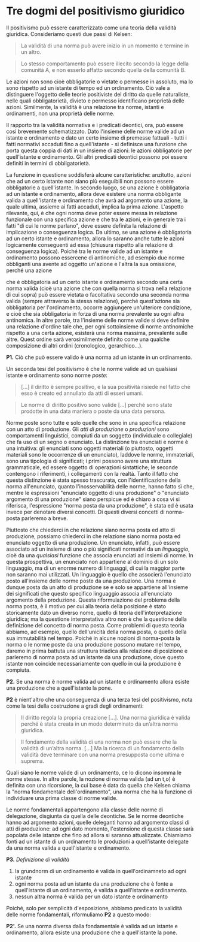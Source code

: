 # Tre dogmi del positivismo giuridico

Il positivismo può essere caratterizzato come una teoria della validità giuridica. Consideriamo questi due passi di Kelsen:

> La validità di una norma può avere inizio in un momento e termine in un altro.

> Lo stesso comportamento può essere illecito secondo la legge della comunità A, e non esserlo affatto secondo quella della comunità B.

Le azioni non sono cioè obbligatorie o vietate o permesse in assoluto, ma lo sono rispetto ad un istante di tempo ed un ordinamento.
Ciò vale a distinguere l'oggetto delle teorie positiviste del diritto da quelle naturaliste, nelle quali obbligatorietà, divieto e permesso
identificano proprietà delle azioni. Similmente, la validità è una relazione tra norme, istanti e ordinamenti, non una proprietà delle norme.

Il rapporto tra la validità normativa e i predicati deontici, ora, può essere così brevemente schematizzato. Dato l'insieme delle norme valide
ad un istante e ordinamento e dato un certo insieme di premesse fattuali - tutti i fatti normativi accaduti fino a quell'istante - si definisce
una funzione che porta questa coppia di dati in un insieme di azioni: le azioni obbligatorie per quell'istante e ordinamento.
Gli altri predicati deontici possono poi essere definiti in termini di obbligatorietà.

La funzione in questione soddisferà alcune caratteristiche: anzitutto, azioni che ad un certo istante non siano più eseguibili non possono essere
obbligatorie a quell'istante. In secondo luogo, se una azione è obbligatoria ad un istante e ordinamento, allora deve esistere una norma obbligante
valida a quell'istante e ordinamento che avrà ad argomento una azione, la quale ultima, assieme ai fatti accaduti, implica la prima azione.
L'aspetto rilevante, qui, è che ogni norma deve poter essere messa in relazione funzionale con una specifica azione e che tra le azioni,
e in generale tra i fatti "di cui le norme parlano", deve essere definita la relazione di implicazione o conseguenza logica.
Da ultimo, se una azione è obbligatoria ad un certo istante e ordinamento, allora lo saranno anche tutte le azioni logicamente conseguenti ad essa (chiusura rispetto alla relazione di conseguenza logica).
Poiché tra le norme valide ad un istante e ordinamento possono essercene di antinomiche, ad esempio due norme obbliganti una avente ad oggetto un'azione e l'altra
la sua omissione, perché una azione 

che è obbligatoria ad un certo istante e ordinamento secondo una certa norma valida (cioè una azione che con quella norma si trova nella relazione di cui sopra)
può essere vietata o facoltativa secondo una seconda norma valida (sempre attraverso la stessa relazione), perché quest'azione sia obbligatoria per l'ordinamento,
occorre aggiungere un'ulteriore condizione, e cioè che sia obbligatoria in forza di una norma prevalente su ogni altra antinomica.
In altre parole, tra l'insieme delle norme valide si deve definire una relazione d'ordine tale che, per ogni sottoinsieme di norme antinomiche rispetto a una certa azione,
esisterà una norma massima, prevalente sulle altre. Quest ordine sarà verosimilmente definito come una qualche composizione di altri ordini (cronologico, gerarchico…).

**P1.** Ciò che può essere valido è una norma ad un istante in un ordinamento.

Un seconda tesi del positivismo è che le norme valide ad un qualsiasi istante e ordinamento sono norme *poste*:

> […] il diritto è sempre positivo, e la sua positività risiede nel fatto che esso è
creato ed annullato da atti di esseri umani.

> Le norme di diritto positivo sono valide […] perché sono state prodotte in
una data maniera o poste da una data persona.

Norme poste sono tutte e solo quelle che sono in una specifica relazione con un atto di produzione. Gli *atti di produzione* o *produzioni* sono comportamenti linguistici,
compiuti da un soggetto (individuale o collegiale) che fa uso di un segno o enunciato. La distinzione tra enunciati e norme è una intuitiva: gli enunciati sono oggetti materiali
(o piuttosto, oggetti materiali sono le occorrenze di un enunciato), laddove le norme, immateriali, sono una tipologia di significati; i primi possono avere una struttura grammaticale,
ed essere oggetto di operazioni sintattiche; le seconde contengono i riferimenti, i collegamenti con la realtà. Tanto il fatto che questa distinzione è stata spesso trascurata,
con l'identificazione della norma all'enunciato, quanto l'inosservabilità delle norme, hanno fatto sì che, mentre le espressioni "enunciato oggetto di una produzione"
o "enunciato argomento di una produzione" siano perspicue ed è chiaro a cosa vi si riferisca, l'espressione "norma posta da una produzione", è stata ed è usata invece per denotare diversi concetti.
Di questi diversi concetti di norma-posta parleremo a breve.

Piuttosto che chiederci in che relazione siano norma posta ed atto di produzione, possiamo chiederci in che relazione siano norma posta ed enunciato oggetto di una produzione.
Un enunciato, infatti, può essere associato ad un insieme di uno o più significati normativi da un *linguaggio*, cioè da una *qualsiasi* funzione che associa enunciati ad insiemi di norme.
In questa prospettiva, un enunciato non appartiene al dominio di un solo linguaggio, ma di un enorme numero di linguaggi, di cui la maggior parte non saranno mai utilizzati.
Un linguaggio è quello che associerà l'enunciato posto all'insieme delle norme poste da una produzione. Una norma è dunque posta da un atto di produzione
se e solo se appartiene all'insieme dei significati che questo specifico linguaggio associa all'enunciato argomento della produzione.
Questa riformulazione del problema della norma posta, è il motivo per cui alla teoria della posizione è stato storicamente dato un diverso nome,
quello di teoria dell'interpretazione giuridica; ma la questione interpretativa altro non è che la questione della definizione del concetto di norma posta.
Come problemi di questa teoria abbiamo, ad esempio, quello dell'unicità della norma posta, o quello della sua immutabilità nel tempo.
Poiché in alcune nozioni di norma-posta la norma o le norme poste da una produzione possono mutare nel tempo, daremo in prima battuta una struttura triadica
alla relazione di posizione e parleremo di norma posta ad un istante da una produzione, dove questo istante non coincide necessariamente con quello in cui la produzione è compiuta.

**P2.** Se una norma è norme valida ad un istante e ordinamento allora esiste una produzione che a quell'istante la pone.

**P2** è nient'altro che una conseguenza di una terza tesi del positivismo, nota come la tesi della costruzione a gradi degli ordinamenti:

> Il diritto regola la propria creazione […]. Una norma giuridica è valida
>perché è stata creata in un modo determinato da un’altra norma giuridica.

> Il fondamento della validità di una norma non può essere che la validità
di un’altra norma. […] Ma la ricerca di un fondamento della validità deve
terminare con una norma presupposta come ultima e suprema.

Quali siano le norme valide di un ordinamento, ce lo dicono insomma le norme stesse. In altre parole, la nozione di norma valida (ad un t,o) è definita con una ricorsione,
la cui base è data da quella che Kelsen chiama la "norma fondamentale dell'ordinamento", una norma che ha la funzione di individuare una prima classe di norme valide.

Le norme fondamentali appartengono alla classe delle norme di delegazione, disgiunta da quella delle deontiche. Se le norme deontiche hanno ad argomento azioni,
quelle deleganti hanno ad argomento classi di atti di produzione: ad ogni dato momento, l'estensione di questa classe sarà popolata delle istanze che fino ad allora si saranno attualizzate.
Chiamiamo fonti ad un istante di un ordinamento le produzioni a quell'istante delegate da una norma valida a quell'istante e ordinamento.

**P3.** *Definizione di validità*
1. la grundnorm di un ordinamento è valida in quell'ordinamneto ad ogni istante
2. ogni norma posta ad un istante da una produzione che è fonte a quell'istante di un ordinamento, è valida a quell'istante e ordinamento.
3. nessun altra norma è valida per un dato istante e ordinamento

Poiché, solo per semplicità d'esposizione, abbiamo predicato la validità delle norme fondamentali, riformuliamo **P2** a questo modo:

**P2'.** Se una norma diversa dalla fondamentale è valida ad un istante e ordinamento, allora esiste una produzione che a quell'istante la pone.
